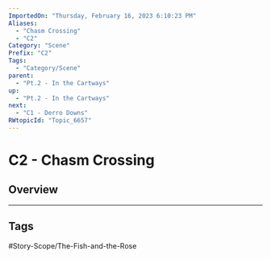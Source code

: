 ```yaml
---
ImportedOn: "Thursday, February 16, 2023 6:10:23 PM"
Aliases:
  - "Chasm Crossing"
  - "C2"
Category: "Scene"
Prefix: "C2"
Tags:
  - "Category/Scene"
parent:
  - "Pt.2 - In the Cartways"
up:
  - "Pt.2 - In the Cartways"
next:
  - "C1 - Derro Downs"
RWtopicId: "Topic_6657"
---
```

# C2 - Chasm Crossing
## Overview

---
## Tags
#Story-Scope/The-Fish-and-the-Rose

